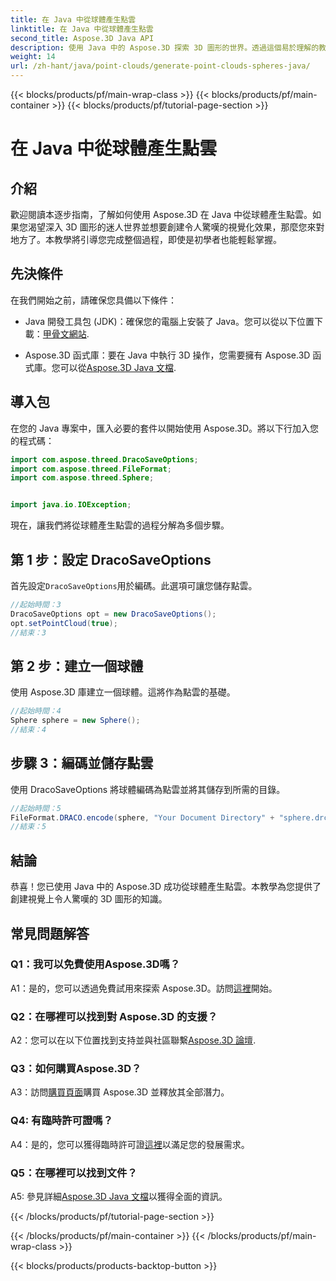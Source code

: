 ```yaml
---
title: 在 Java 中從球體產生點雲
linktitle: 在 Java 中從球體產生點雲
second_title: Aspose.3D Java API
description: 使用 Java 中的 Aspose.3D 探索 3D 圖形的世界。透過這個易於理解的教程學習從球體生成點雲。
weight: 14
url: /zh-hant/java/point-clouds/generate-point-clouds-spheres-java/
---
```


{{< blocks/products/pf/main-wrap-class >}}
{{< blocks/products/pf/main-container >}}
{{< blocks/products/pf/tutorial-page-section >}}

# 在 Java 中從球體產生點雲

## 介紹

歡迎閱讀本逐步指南，了解如何使用 Aspose.3D 在 Java 中從球體產生點雲。如果您渴望深入 3D 圖形的迷人世界並想要創建令人驚嘆的視覺化效果，那麼您來對地方了。本教學將引導您完成整個過程，即使是初學者也能輕鬆掌握。

## 先決條件

在我們開始之前，請確保您具備以下條件：

-  Java 開發工具包 (JDK)：確保您的電腦上安裝了 Java。您可以從以下位置下載：[甲骨文網站](https://www.oracle.com/java/technologies/javase-downloads.html).

-  Aspose.3D 函式庫：要在 Java 中執行 3D 操作，您需要擁有 Aspose.3D 函式庫。您可以從[Aspose.3D Java 文檔](https://reference.aspose.com/3d/java/).

## 導入包

在您的 Java 專案中，匯入必要的套件以開始使用 Aspose.3D。將以下行加入您的程式碼：

```java
import com.aspose.threed.DracoSaveOptions;
import com.aspose.threed.FileFormat;
import com.aspose.threed.Sphere;


import java.io.IOException;
```

現在，讓我們將從球體產生點雲的過程分解為多個步驟。

## 第 1 步：設定 DracoSaveOptions

首先設定`DracoSaveOptions`用於編碼。此選項可讓您儲存點雲。

```java
//起始時間：3
DracoSaveOptions opt = new DracoSaveOptions();
opt.setPointCloud(true);
//結束：3
```

## 第 2 步：建立一個球體

使用 Aspose.3D 庫建立一個球體。這將作為點雲的基礎。

```java
//起始時間：4
Sphere sphere = new Sphere();
//結束：4
```

## 步驟 3：編碼並儲存點雲

使用 DracoSaveOptions 將球體編碼為點雲並將其儲存到所需的目錄。

```java
//起始時間：5
FileFormat.DRACO.encode(sphere, "Your Document Directory" + "sphere.drc", opt);
//結束：5
```

## 結論

恭喜！您已使用 Java 中的 Aspose.3D 成功從球體產生點雲。本教學為您提供了創建視覺上令人驚嘆的 3D 圖形的知識。

## 常見問題解答

### Q1：我可以免費使用Aspose.3D嗎？

 A1：是的，您可以透過免費試用來探索 Aspose.3D。訪問[這裡](https://releases.aspose.com/)開始。

### Q2：在哪裡可以找到對 Aspose.3D 的支援？

 A2：您可以在以下位置找到支持並與社區聯繫[Aspose.3D 論壇](https://forum.aspose.com/c/3d/18).

### Q3：如何購買Aspose.3D？

 A3：訪問[購買頁面](https://purchase.aspose.com/buy)購買 Aspose.3D 並釋放其全部潛力。

### Q4: 有臨時許可證嗎？

 A4：是的，您可以獲得臨時許可證[這裡](https://purchase.aspose.com/temporary-license/)以滿足您的發展需求。

### Q5：在哪裡可以找到文件？

 A5: 參見詳細[Aspose.3D Java 文檔](https://reference.aspose.com/3d/java/)以獲得全面的資訊。

{{< /blocks/products/pf/tutorial-page-section >}}

{{< /blocks/products/pf/main-container >}}
{{< /blocks/products/pf/main-wrap-class >}}

{{< blocks/products/products-backtop-button >}}
